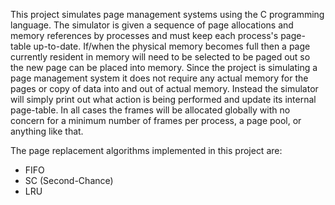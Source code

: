 This project simulates page management systems using the C programming language.
The simulator is given a sequence of page allocations and memory references by processes and must keep each process's page-table up-to-date.
If/when the physical memory becomes full then a page currently resident in memory will need to be selected to be paged out so the new page can be placed into memory.
Since the project is simulating a page management system it does not require any actual memory for the pages or 
copy of data into and out of actual memory.
Instead the simulator will simply print out what action is being performed and update its internal page-table.
In all cases the frames will be allocated globally with no concern for a minimum number of frames per process, a page pool, or anything like that.

The page replacement algorithms implemented in this project are: 
* FIFO 
* SC (Second-Chance) 
* LRU 

